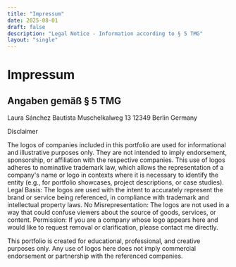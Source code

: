 ```yaml
---
title: "Impressum"
date: 2025-08-01
draft: false
description: "Legal Notice - Information according to § 5 TMG"
layout: "single"
---
```


# Impressum

## Angaben gemäß § 5 TMG

Laura Sánchez Bautista
Muschelkalweg 13
12349 Berlin
Germany



Disclaimer

The logos of companies included in this portfolio are used for informational and illustrative purposes only. They are not intended to imply endorsement, sponsorship, or affiliation with the respective companies.
This use of logos adheres to nominative trademark law, which allows the representation of a company's name or logo in contexts where it is necessary to identify the entity (e.g., for portfolio showcases, project descriptions, or case studies).
Legal Basis: The logos are used with the intent to accurately represent the brand or service being referenced, in compliance with trademark and intellectual property laws.
No Misrepresentation: The logos are not used in a way that could confuse viewers about the source of goods, services, or content.
Permission: If you are a company whose logo appears here and would like to request removal or clarification, please contact me directly.

This portfolio is created for educational, professional, and creative purposes only. Any use of logos here does not imply commercial endorsement or partnership with the referenced companies.

